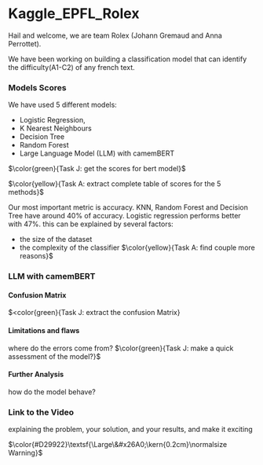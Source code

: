 # Kaggle_EPFL_Rolex
Hail and welcome, we are team Rolex (Johann Gremaud and Anna Perrottet).

We have been working on building a classification model that can identify the difficulty(A1-C2) of any french text. 

### Models Scores
We have used 5 different models: 
- Logistic Regression, 
- K Nearest Neighbours
- Decision Tree
- Random Forest
- Large Language Model (LLM) with camemBERT

$\color{green}{Task J: get the scores for bert model}$

$\color{yellow}{Task A: extract complete table of scores for the 5 methods}$ 

Our most important metric is accuracy. KNN, Random Forest and Decision Tree have around 40% of accuracy. Logistic regression performs better with 47%. 
this can be explained by several factors: 
- the size of the dataset
- the complexity of the classifier
  $\color{yellow}{Task A: find couple more reasons}$
### LLM with camemBERT 

#### Confusion Matrix
$<color{green}{Task J: extract the confusion Matrix}
#### Limitations and flaws
where do the errors come from?
$\color{green}{Task J: make a quick assessment of the model?}$
#### Further Analysis
how do the model behave?
### Link to the Video
explaining the problem, your solution, and your results, and make it exciting

$\color{#D29922}\textsf{\Large\&#x26A0;\kern{0.2cm}\normalsize Warning}$
